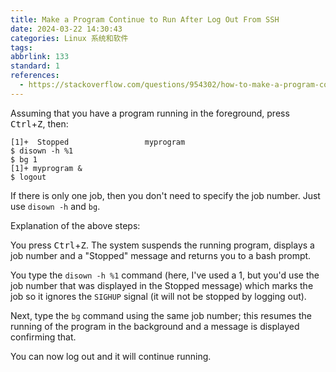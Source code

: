 ```yaml
---
title: Make a Program Continue to Run After Log Out From SSH
date: 2024-03-22 14:30:43
categories: Linux 系统和软件
tags:
abbrlink: 133
standard: 1
references:
  - https://stackoverflow.com/questions/954302/how-to-make-a-program-continue-to-run-after-log-out-from-ssh
---
```

Assuming that you have a program running in the foreground, press <kbd>Ctrl</kbd>+<kbd>Z</kbd>, then:

```
[1]+  Stopped                 myprogram
$ disown -h %1
$ bg 1
[1]+ myprogram &
$ logout
```

If there is only one job, then you don't need to specify the job number.
Just use `disown -h` and `bg`.

Explanation of the above steps:

You press <kbd>Ctrl</kbd>+<kbd>Z</kbd>.
The system suspends the running program, displays a job number and a "Stopped" message and returns you to a bash prompt.

You type the `disown -h %1` command (here, I've used a 1, but you'd use the job number that was displayed in the Stopped message) which marks the job so it ignores the `SIGHUP` signal (it will not be stopped by logging out).

Next, type the `bg` command using the same job number; this resumes the running of the program in the background and a message is displayed confirming that.

You can now log out and it will continue running.
